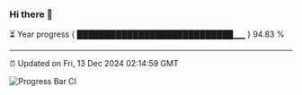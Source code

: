 ### Hi there 👋

⏳ Year progress { ████████████████████████████▁▁ } 94.83 %

---

⏰ Updated on Fri, 13 Dec 2024 02:14:59 GMT

![Progress Bar CI](https://github.com/IshwaranRudhara/GIT-ACTION/workflows/Progress%20Bar%20CI/badge.svg)
